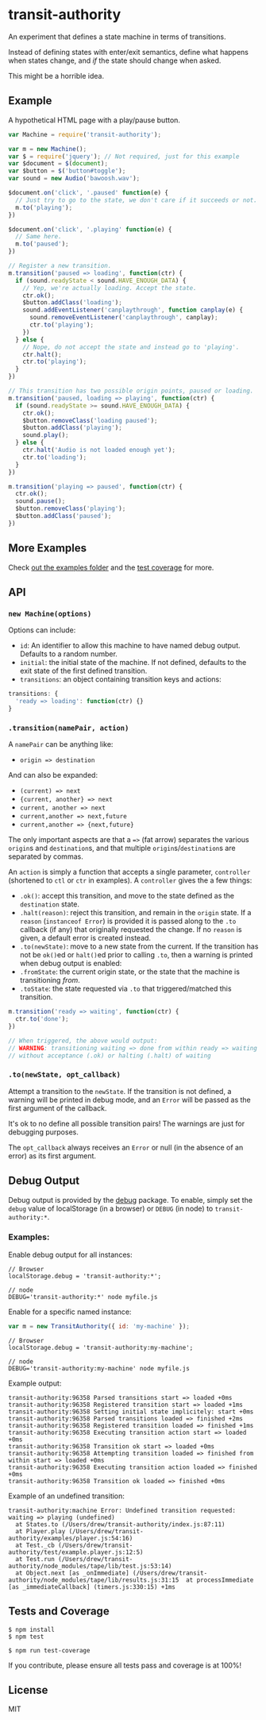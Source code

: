 
transit-authority
=================

An experiment that defines a state machine in terms of transitions.

Instead of defining states with enter/exit semantics, define what happens when states change, and _if_ the state should change when asked.

This might be a horrible idea.

Example
-------

A hypothetical HTML page with a play/pause button.

```js
var Machine = require('transit-authority');

var m = new Machine();
var $ = require('jquery'); // Not required, just for this example
var $document = $(document);
var $button = $('button#toggle');
var sound = new Audio('bawoosh.wav');

$document.on('click', '.paused' function(e) {
  // Just try to go to the state, we don't care if it succeeds or not.
  m.to('playing');
})

$document.on('click', '.playing' function(e) {
  // Same here.
  m.to('paused');
})

// Register a new transition.
m.transition('paused => loading', function(ctr) {
  if (sound.readyState < sound.HAVE_ENOUGH_DATA) {
    // Yep, we're actually loading. Accept the state.
    ctr.ok();
    $button.addClass('loading');
    sound.addEventListener('canplaythrough', function canplay(e) {
      sound.removeEventListener('canplaythrough', canplay);
      ctr.to('playing');
    })
  } else {
    // Nope, do not accept the state and instead go to 'playing'.
    ctr.halt();
    ctr.to('playing');
  }
})

// This transition has two possible origin points, paused or loading.
m.transition('paused, loading => playing', function(ctr) {
  if (sound.readyState >= sound.HAVE_ENOUGH_DATA) {
    ctr.ok();
    $button.removeClass('loading paused');
    $button.addClass('playing');
    sound.play();
  } else {
    ctr.halt('Audio is not loaded enough yet');
    ctr.to('loading');
  }
})

m.transition('playing => paused', function(ctr) {
  ctr.ok();
  sound.pause();
  $button.removeClass('playing');
  $button.addClass('paused');
})
```

More Examples
-------------

Check [out the examples folder](examples/) and the [test coverage](test/) for more.

API
---

### `new Machine(options)`

Options can include:

- `id`: An identifier to allow this machine to have named debug output. Defaults to a random number.
- `initial`: the initial state of the machine. If not defined, defaults to the exit state of the first defined transition.
- `transitions`: an object containing transition keys and actions:

```js
transitions: {
  'ready => loading': function(ctr) {}
}
```

### `.transition(namePair, action)`

A `namePair` can be anything like:

- `origin => destination`

And can also be expanded:

- `(current) => next`
- `{current, another} => next`
- `current, another => next`
- `current,another => next,future`
- `current,another => {next,future}`

The only important aspects are that a `=>` (fat arrow) separates the various `origin`s and `destination`s, and that multiple `origin`s/`destination`s are separated by commas.

An `action` is simply a function that accepts a single parameter, `controller` (shortened to `ctl` or `ctr` in examples). A `controller` gives the a few things:

- `.ok()`: accept this transition, and move to the state defined as the `destination` state.
- `.halt(reason)`: reject this transition, and remain in the `origin` state. If a `reason` (`instanceof Error`) is provided it is passed along to the `.to` callback (if any) that originally requested the change. If no `reason` is given, a default error is created instead.
- `.to(newState)`: move to a new state from the current. If the transition has not be `ok()`ed or `halt()`ed prior to calling `.to`, then a warning is printed when debug output is enabled:
- `.fromState`: the current origin state, or the state that the machine is transitioning _from_.
- `.toState`: the state requested via `.to` that triggered/matched this transition.

```js
m.transition('ready => waiting', function(ctr) {
  ctr.to('done');
})

// When triggered, the above would output:
// WARNING: transitioning waiting => done from within ready => waiting
// without acceptance (.ok) or halting (.halt) of waiting
```

### `.to(newState, opt_callback)`

Attempt a transition to the `newState`. If the transition is not defined, a warning will be printed in debug mode, and an `Error` will be passed as the first argument of the callback.

It's ok to no define all possible transition pairs! The warnings are just for debugging purposes.

The `opt_callback` always receives an `Error` or null (in the absence of an error) as its first argument.

Debug Output
------------

Debug output is provided by the [debug](https://github.com/visionmedia/debug) package. To enable, simply set the `debug` value of localStorage (in a browser) or `DEBUG` (in node) to `transit-authority:*`.

### Examples:

Enable debug output for all instances:

```
// Browser
localStorage.debug = 'transit-authority:*';

// node
DEBUG='transit-authority:*' node myfile.js
```

Enable for a specific named instance:

```js
var m = new TransitAuthority({ id: 'my-machine' });
```

```
// Browser
localStorage.debug = 'transit-authority:my-machine';

// node
DEBUG='transit-authority:my-machine' node myfile.js
```

Example output:

```
transit-authority:96358 Parsed transitions start => loaded +0ms
transit-authority:96358 Registered transition start => loaded +1ms
transit-authority:96358 Setting initial state implicitely: start +0ms
transit-authority:96358 Parsed transitions loaded => finished +2ms
transit-authority:96358 Registered transition loaded => finished +1ms
transit-authority:96358 Executing transition action start => loaded +0ms
transit-authority:96358 Transition ok start => loaded +0ms
transit-authority:96358 Attempting transition loaded => finished from within start => loaded +0ms
transit-authority:96358 Executing transition action loaded => finished +0ms
transit-authority:96358 Transition ok loaded => finished +0ms
```

Example of an undefined transition:

```
transit-authority:machine Error: Undefined transition requested: waiting => playing (undefined)
  at States.to (/Users/drew/transit-authority/index.js:87:11)
  at Player.play (/Users/drew/transit-authority/examples/player.js:54:16)
  at Test._cb (/Users/drew/transit-authority/test/example.player.js:12:5)
  at Test.run (/Users/drew/transit-authority/node_modules/tape/lib/test.js:53:14)
  at Object.next [as _onImmediate] (/Users/drew/transit-authority/node_modules/tape/lib/results.js:31:15  at processImmediate [as _immediateCallback] (timers.js:330:15) +1ms
```

Tests and Coverage
------------------

```
$ npm install
$ npm test
```

```
$ npm run test-coverage
```

If you contribute, please ensure all tests pass and coverage is at 100%!

License
-------

MIT